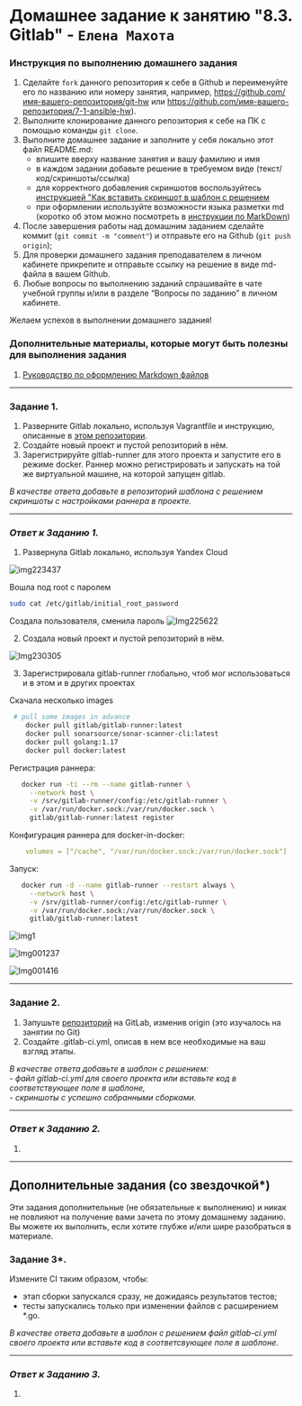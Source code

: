 # Домашнее задание к занятию "8.3. Gitlab" - `Елена Махота`


### Инструкция по выполнению домашнего задания

   1. Сделайте `fork` данного репозитория к себе в Github и переименуйте его по названию или номеру занятия, например, https://github.com/имя-вашего-репозитория/git-hw или  https://github.com/имя-вашего-репозитория/7-1-ansible-hw).
   2. Выполните клонирование данного репозитория к себе на ПК с помощью команды `git clone`.
   3. Выполните домашнее задание и заполните у себя локально этот файл README.md:
      - впишите вверху название занятия и вашу фамилию и имя
      - в каждом задании добавьте решение в требуемом виде (текст/код/скриншоты/ссылка)
      - для корректного добавления скриншотов воспользуйтесь [инструкцией "Как вставить скриншот в шаблон с решением](https://github.com/netology-code/sys-pattern-homework/blob/main/screen-instruction.md)
      - при оформлении используйте возможности языка разметки md (коротко об этом можно посмотреть в [инструкции  по MarkDown](https://github.com/netology-code/sys-pattern-homework/blob/main/md-instruction.md))
   4. После завершения работы над домашним заданием сделайте коммит (`git commit -m "comment"`) и отправьте его на Github (`git push origin`);
   5. Для проверки домашнего задания преподавателем в личном кабинете прикрепите и отправьте ссылку на решение в виде md-файла в вашем Github.
   6. Любые вопросы по выполнению заданий спрашивайте в чате учебной группы и/или в разделе “Вопросы по заданию” в личном кабинете.
   
Желаем успехов в выполнении домашнего задания!
   
### Дополнительные материалы, которые могут быть полезны для выполнения задания

1. [Руководство по оформлению Markdown файлов](https://gist.github.com/Jekins/2bf2d0638163f1294637#Code)

---

### Задание 1.

1. Разверните Gitlab локально, используя Vagrantfile и инструкцию, описанные в [этом репозитории](https://github.com/netology-code/sdvps-materials/tree/main/gitlab).   
2. Создайте новый проект и пустой репозиторий в нём.
3. Зарегистрируйте gitlab-runner для этого проекта и запустите его в режиме docker. Раннер можно регистрировать и запускать на той же виртуальной машине, на которой запущен gitlab.

*В качестве ответа добавьте в репозиторий шаблона с решением  скриншоты с настройками раннера в проекте.*

---

### *Ответ к Заданию 1.* 

1. Развернула Gitlab локально, используя Yandex Cloud

 ![img223437](img-hw/img223437.png)
 
 Вошла под root с паролем
 
 ```bash
sudo cat /etc/gitlab/initial_root_password
```
 
 Создала пользователя, сменила пароль 
 ![Img225622](img-hw/Img225622.png)
 
2. Создала новый проект и пустой репозиторий в нём.

 ![Img230305](img-hw/Img230305.png)

3. Зарегистрировала gitlab-runner глобально, чтоб мог использоваться и в этом и в других проектах

Скачала несколько images
```bash
 # pull some images in advance
    docker pull gitlab/gitlab-runner:latest
    docker pull sonarsource/sonar-scanner-cli:latest
    docker pull golang:1.17
    docker pull docker:latest
```

Регистрация раннера:
```bash
   docker run -ti --rm --name gitlab-runner \
     --network host \
     -v /srv/gitlab-runner/config:/etc/gitlab-runner \
     -v /var/run/docker.sock:/var/run/docker.sock \
     gitlab/gitlab-runner:latest register
```

Конфигурация раннера для docker-in-docker:
```yaml
    volumes = ["/cache", "/var/run/docker.sock:/var/run/docker.sock"]
```

Запуск:
```bash
   docker run -d --name gitlab-runner --restart always \
     --network host \
     -v /srv/gitlab-runner/config:/etc/gitlab-runner \
     -v /var/run/docker.sock:/var/run/docker.sock \
     gitlab/gitlab-runner:latest
```

 ![img1](img-hw/img1.png)


 ![Img001237](img-hw/Img001237.png)
 
 
 ![Img001416](img-hw/Img001416.png)

---

### Задание 2.


1. Запушьте [репозиторий](https://github.com/netology-code/sdvps-materials/tree/main/gitlab) на GitLab, изменив origin (это изучалось на занятии по Git)
2. Создайте .gitlab-ci.yml, описав в нем все необходимые на ваш взгляд этапы.

*В качестве ответа  добавьте в шаблон с решением:*    
*- файл gitlab-ci.yml для своего проекта или вставьте код в соответствующее поле в шаблоне,*   
*- скриншоты с успешно собранными сборками.*

---

### *Ответ к Заданию 2.*

1.

---
## Дополнительные задания (со звездочкой*)

Эти задания дополнительные (не обязательные к выполнению) и никак не повлияют на получение вами зачета по этому домашнему заданию. Вы можете их выполнить, если хотите глубже и/или шире разобраться в материале.

### Задание 3*.

Измените CI таким образом, чтобы:
 - этап сборки запускался сразу, не дожидаясь результатов тестов;
 - тесты запускались только при изменении файлов с расширением *.go.

*В качестве ответа добавьте в шаблон с решением файл gitlab-ci.yml своего проекта или вставьте код в соответсвующее поле в шаблоне.*

---

### *Ответ к Заданию 3.*

1.

